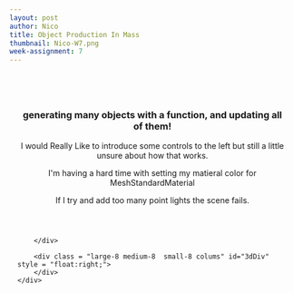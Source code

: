```yaml
---
layout: post
author: Nico
title: Object Production In Mass
thumbnail: Nico-W7.png
week-assignment: 7
---
```


<!--<script src= "https://cdnjs.cloudflare.com/ajax/libs/three.js/87/three.js"></script> -->
<script src="../code/nazel/nazel-snips/dat.gui.min.js"></script>
<!--<script src="../code/nazel/nazel-snips/OrbitControls.js"></script>-->
<div class="grid-container" >
      <div class="row" style = "padding: 1em;">
        <div class = "large-4 medium-4 small-4 colums">
        </div>
        <div class = "large-4 medium-4 small-4 colums">
        </div>
        <div class = "large-4 medium-4 small-4 colums">
        </div>
      </div>
      <div class="row" style = "padding: 1em;">
        <div align="CENTER">
          <h3> generating many objects with a function, and updating all of them! </h3>
          <p> I would Really Like to introduce some controls to the left but still a little unsure about how that works.</p>
          <p> I'm having a hard time with setting my matieral color for MeshStandardMaterial</p>
          <p> If I try and add too many point lights the scene fails.</p>
        </div>
    </div>
    <div class="row" style = "padding: 1em;">
        <div class = "large-4 medium-4 small-4 colums" id = "my-gui-div">

        </div>

        <div class = "large-8 medium-8  small-8 colums" id="3dDiv" style = "float:right;">
        </div>
    </div>
</div><!-- end grid container-->
<script deferred type="module" src="../code/nazel/nazel-8/nazel-8.js">
